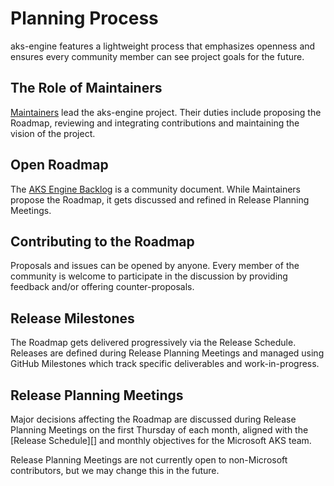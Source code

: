 # Planning Process

aks-engine features a lightweight process that emphasizes openness and ensures every community member can see project goals for the future.

## The Role of Maintainers

[Maintainers][] lead the aks-engine project. Their duties include proposing the Roadmap, reviewing and integrating contributions and maintaining the vision of the project.

## Open Roadmap

The [AKS Engine Backlog](https://github.com/Azure/aks-engine/projects/2) is a community document. While Maintainers propose the Roadmap, it gets discussed and refined in Release Planning Meetings.

## Contributing to the Roadmap

Proposals and issues can be opened by anyone. Every member of the community is welcome to participate in the discussion by providing feedback and/or offering counter-proposals.

## Release Milestones

The Roadmap gets delivered progressively via the Release Schedule. Releases are defined during Release Planning Meetings and managed using GitHub Milestones which track specific deliverables and work-in-progress.

## Release Planning Meetings

Major decisions affecting the Roadmap are discussed during Release Planning Meetings on the first Thursday of each month, aligned with the [Release Schedule][] and monthly objectives for the Microsoft AKS team.

Release Planning Meetings are not currently open to non-Microsoft contributors, but we may change this in the future.

[Maintainers]: https://github.com/Azure/aks-engine/blob/master/OWNERS
